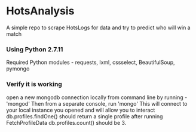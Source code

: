 # HotsAnalysis
A simple repo to scrape HotsLogs for data and try to predict who will win a match

### Using Python 2.7.11
Required Python modules - requests, lxml, cssselect, BeautifulSoup, pymongo

### Verify it is working
open a new mongodb connection locally from command line by running - 'mongod'
Then from a separate console, run 'mongo'
This will connect to your local instance you opened and will allow you to interact
db.profiles.findOne() should return a single profile after running FetchProfileData
db.profiles.count() should be 3. 